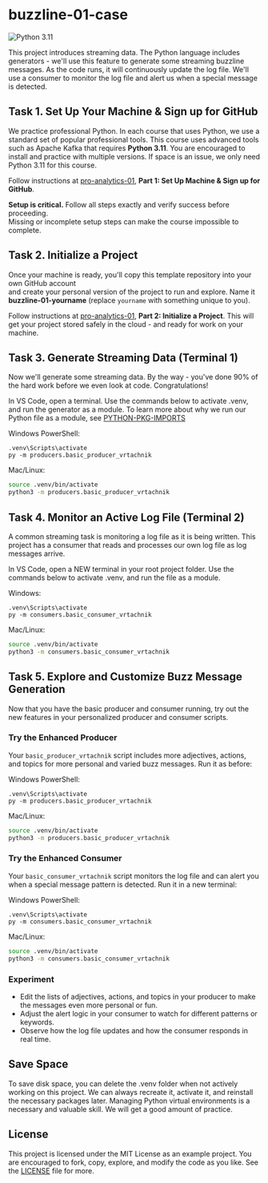 
# buzzline-01-case

![Python 3.11](https://img.shields.io/badge/Python-3.11-blue?logo=python&logoColor=white)

This project introduces streaming data. 
The Python language includes generators - we'll use this feature to generate some streaming buzzline messages. 
As the code runs, it will continuously update the log file. 
We'll use a consumer to monitor the log file and alert us when a special message is detected. 

## Task 1. Set Up Your Machine & Sign up for GitHub

We practice professional Python. In each course that uses Python, we use a standard set of popular professional tools. 
This course uses advanced tools such as Apache Kafka that requires **Python 3.11**. 
You are encouraged to install and practice with multiple versions. 
If space is an issue, we only need Python 3.11 for this course. 

Follow instructions at [pro-analytics-01](https://github.com/denisecase/pro-analytics-01), **Part 1: Set Up Machine & Sign up for GitHub**.

**Setup is critical.** Follow all steps exactly and verify success before proceeding.  
Missing or incomplete setup steps can make the course impossible to complete.

## Task 2. Initialize a Project

Once your machine is ready, you'll copy this template repository into your own GitHub account  
and create your personal version of the project to run and explore. 
Name it **buzzline-01-yourname** (replace `yourname` with something unique to you).  

Follow instructions at [pro-analytics-01](https://github.com/denisecase/pro-analytics-01), **Part 2: Initialize a Project**.
This will get your project stored safely in the cloud - and ready for work on your machine. 

## Task 3. Generate Streaming Data (Terminal 1)

Now we'll generate some streaming data. 
By the way - you've done 90% of the hard work before we even look at code. 
Congratulations!

In VS Code, open a terminal.
Use the commands below to activate .venv, and run the generator as a module. 
To learn more about why we run our Python file as a module, see [PYTHON-PKG-IMPORTS](docs/PYTHON-PKG-IMPORTS.md) 

Windows PowerShell:


```shell
.venv\Scripts\activate
py -m producers.basic_producer_vrtachnik
```

Mac/Linux:

```zsh
source .venv/bin/activate
python3 -m producers.basic_producer_vrtachnik
```

## Task 4. Monitor an Active Log File (Terminal 2)

A common streaming task is monitoring a log file as it is being written. 
This project has a consumer that reads and processes our own log file as log messages arrive. 

In VS Code, open a NEW terminal in your root project folder. 
Use the commands below to activate .venv, and run the file as a module. 

Windows:

```shell
.venv\Scripts\activate
py -m consumers.basic_consumer_vrtachnik
```

Mac/Linux:

```zsh
source .venv/bin/activate
python3 -m consumers.basic_consumer_vrtachnik
```


## Task 5. Explore and Customize Buzz Message Generation

Now that you have the basic producer and consumer running, try out the new features in your personalized producer and consumer scripts.

### Try the Enhanced Producer

Your `basic_producer_vrtachnik` script includes more adjectives, actions, and topics for more personal and varied buzz messages. Run it as before:

Windows PowerShell:

```shell
.venv\Scripts\activate
py -m producers.basic_producer_vrtachnik
```

Mac/Linux:

```zsh
source .venv/bin/activate
python3 -m producers.basic_producer_vrtachnik
```

### Try the Enhanced Consumer

Your `basic_consumer_vrtachnik` script monitors the log file and can alert you when a special message pattern is detected. Run it in a new terminal:

Windows PowerShell:

```shell
.venv\Scripts\activate
py -m consumers.basic_consumer_vrtachnik
```

Mac/Linux:

```zsh
source .venv/bin/activate
python3 -m consumers.basic_consumer_vrtachnik
```

### Experiment

- Edit the lists of adjectives, actions, and topics in your producer to make the messages even more personal or fun.
- Adjust the alert logic in your consumer to watch for different patterns or keywords.
- Observe how the log file updates and how the consumer responds in real time.


## Save Space
To save disk space, you can delete the .venv folder when not actively working on this project.
We can always recreate it, activate it, and reinstall the necessary packages later. 
Managing Python virtual environments is a necessary and valuable skill. 
We will get a good amount of practice.


## License
This project is licensed under the MIT License as an example project. 
You are encouraged to fork, copy, explore, and modify the code as you like. 
See the [LICENSE](LICENSE.txt) file for more.
